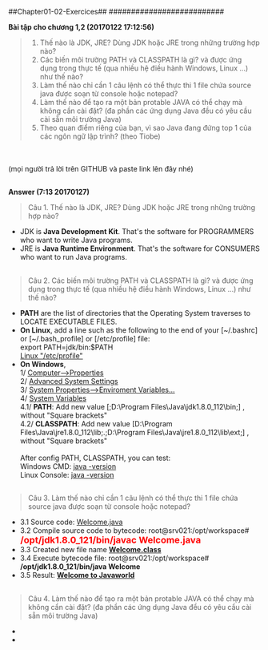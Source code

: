 ##Chapter01-02-Exercices##
##########################

**Bài tập cho chương 1,2 (20170122 17:12:56)**

> 1. Thế nào là JDK, JRE? Dùng JDK hoặc JRE trong những trường hợp nào?
> 2. Các biến môi trường PATH và CLASSPATH là gì? và được ứng dụng trong thực tế (qua nhiều hệ điều hành Windows, Linux ...) như thế nào?
> 3. Làm thế nào chỉ cần 1 câu lệnh có thể thực thi 1 file chứa source java được soạn từ console hoặc notepad?
> 4. Làm thế nào để tạo ra một bản protable JAVA có thể chạy mà không cần cài đặt? (đa phần các ứng dụng Java đều có yêu cầu cài sẵn môi trường Java)
> 5. Theo quan điểm riêng của bạn, vì sao Java đang đứng top 1 của các ngôn ngữ lập trình? (theo Tiobe)
<br>
<br>
(mọi người trả lời trên GITHUB và paste link lên đây nhé)



##
##
**Answer (7:13 20170127)**

> Câu 1. Thế nào là JDK, JRE? Dùng JDK hoặc JRE trong những trường hợp nào?
<ul>
    <li>
    JDK is <b>Java Development Kit</b>. That's the software for PROGRAMMERS who want to write Java programs.
	</li>
    <li>
    JRE is <b>Java Runtime Environment</b>. That's the software for CONSUMERS who want to run Java programs.
    </li>
</ul>

##
> Câu 2. Các biến môi trường PATH và CLASSPATH là gì? và được ứng dụng trong thực tế (qua nhiều hệ điều hành Windows, Linux ...) như thế nào?
<ul>
<li>
<b>PATH</b> are the list of directories that the Operating System traverses to LOCATE EXECUTABLE FILES.
</li>
<li>
<b>On Linux</b>, add a line such as the following to the end of your [~/.bashrc] or [~/.bash_profile] or [/etc/profile] file:<br>
export PATH=jdk/bin:$PATH
<br>
<a href="http://image.prntscr.com/image/80d30536b56142a6b271703d88e2e1ef.png">Linux "/etc/profile"</a>
</li>
<li>
<b> On Windows</b>,
<br>
1/ <a href="http://prntscr.com/e1nnat">Computer-->Properties</a>
<br>
2/ <a href="http://prntscr.com/e1nnl6">Advanced System Settings</a>
<br>
3/ <a href="http://prntscr.com/e1nnys">System Properties-->Enviroment Variables...</a>
<br>
4/ <a href="http://prntscr.com/e1noti">System Variables</a>
<br>
4.1/ <b>PATH</b>: Add new value [;D:\Program Files\Java\jdk1.8.0_112\bin;] , without "Square brackets"
<br>
4.2/ <b>CLASSPATH</b>: Add new value [D:\Program Files\Java\jre1.8.0_112\lib;.;D:\Program Files\Java\jre1.8.0_112\lib\ext;] , without "Square brackets"
<br>
<br>
After config PATH, CLASSPATH, you can test: <br>
Windows CMD: 
<a href="http://prntscr.com/e1o0ur">java -version</a>
<br>
Linux Console: 
<a href="http://image.prntscr.com/image/4dabcbdf506f4b36adeb1c6f03f30066.png">java -version</a>
</li>
</ul>


##
> Câu 3. Làm thế nào chỉ cần 1 câu lệnh có thể thực thi 1 file chứa source java được soạn từ console hoặc notepad?
<ul>
    <li>
    3.1 Source code: <a href="https://github.com/ToiHocJava/JavaSE/blob/master/src/Welcome.java">Welcome.java
</a>
	</li>
    <li>
    3.2 Compile source code to bytecode: root@srv021:/opt/workspace# <b><font size="4" color="red">/opt/jdk1.8.0_121/bin/javac Welcome.java</font></b>
    </li>
    <li>
	3.3 Created new file name <a href="http://prntscr.com/e28cpa"><b>Welcome.class</b></a>
    </li>
    <li>
	3.4 Execute bytecode file: root@srv021:/opt/workspace# <b>/opt/jdk1.8.0_121/bin/java Welcome</b>
    </li>
    <li>
	3.5 Result: <a href="http://prntscr.com/e28ep8"><b>Welcome to Javaworld</b></a>
    </li>
</ul>


##
> Câu 4. Làm thế nào để tạo ra một bản protable JAVA có thể chạy mà không cần cài đặt? (đa phần các ứng dụng Java đều có yêu cầu cài sẵn môi trường Java)
<ul>
    <li>
    </li>
    <li>
    </li>
</ul>